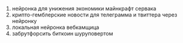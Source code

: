 1) нейронка для унижения экономики майнкрафт сервака
4) крипто-гемблерские новости для телеграмма и твиттера через нейронку
8) локальная нейронка вебкамщица
8) забрутфорсить биткоин шуруповертом
